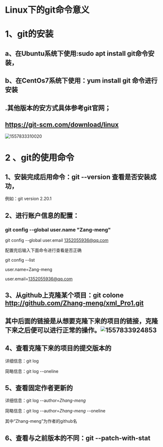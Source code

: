 # Linux下的git命令意义

# 1、git的安装

## a、在Ubuntu系统下使用:sudo apt install git命令安装，

## b、在CentOs7系统下使用：yum install git 命令进行安装

## .其他版本的安方式具体参考git官网；

## https://git-scm.com/download/linux

![1557833310020](C:\Users\ZMM\AppData\Roaming\Typora\typora-user-images\1557833310020.png)

# 2 、git的使用命令

## 1、安装完成后用命令：git --version 查看是否安装成功，

例如：git version 2.20.1

## 2、进行账户信息的配置：

### git config --global user.name "Zang-meng"
git config --global user.email 1352055936@qq.com

配置完后输入下面命令进行查看是否正确

git config --list

user.name=Zang-meng

user.email=1352055936@qq.com



## 3、从github上克隆某个项目：git colone http://github.com/Zhang-meng/xml_Pro1.git

## 其中后面的链接是从想要克隆下来的项目的链接，克隆下来之后便可以进行正常的操作。![1557833924853](C:\Users\ZMM\AppData\Roaming\Typora\typora-user-images\1557833924853.png)

## 4、查看克隆下来的项目的提交版本的

详细信息：git log

简略信息：git log --oneline

## 5、查看固定作者更新的

详细信息：git log --author=*Zhang-meng*

简略信息：git log --author=*Zhang-meng* --oneline

其中“Zhang-meng”为作者的github名

## 6、查看与之前版本的不同：git --patch-with-stat

